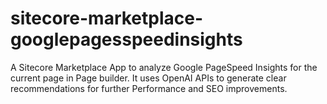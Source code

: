 # sitecore-marketplace-googlepagesspeedinsights
A Sitecore Marketplace App to analyze Google PageSpeed Insights for the current page in Page builder. It uses OpenAI APIs to generate clear recommendations for further Performance and SEO improvements.
